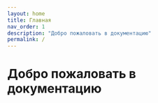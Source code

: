 ```yaml
---
layout: home
title: Главная
nav_order: 1
description: "Добро пожаловать в документацию"
permalink: /
---
```


# Добро пожаловать в документацию